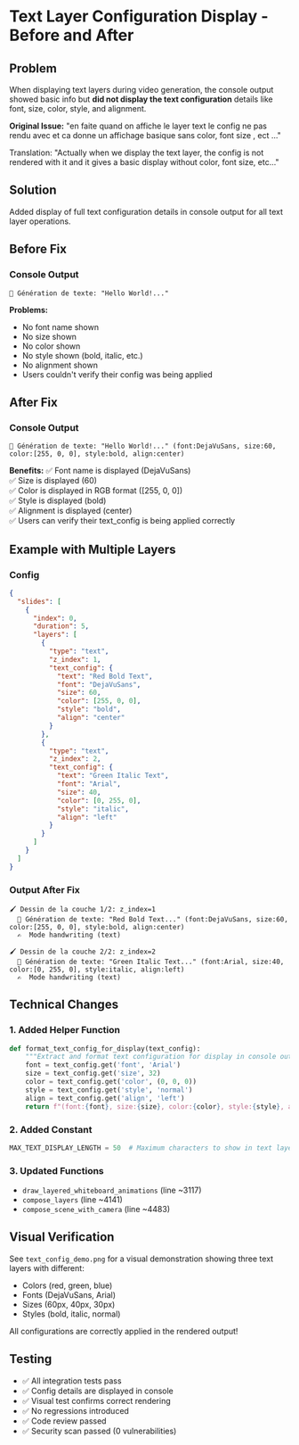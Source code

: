 # Text Layer Configuration Display - Before and After

## Problem
When displaying text layers during video generation, the console output showed basic info but **did not display the text configuration** details like font, size, color, style, and alignment.

**Original Issue:** "en faite quand on affiche le layer text le config ne pas rendu avec et ca donne un affichage basique sans color, font size , ect ..."

Translation: "Actually when we display the text layer, the config is not rendered with it and it gives a basic display without color, font size, etc..."

## Solution
Added display of full text configuration details in console output for all text layer operations.

## Before Fix

### Console Output
```
📝 Génération de texte: "Hello World!..."
```

**Problems:**
- No font name shown
- No size shown
- No color shown
- No style shown (bold, italic, etc.)
- No alignment shown
- Users couldn't verify their config was being applied

## After Fix

### Console Output
```
📝 Génération de texte: "Hello World!..." (font:DejaVuSans, size:60, color:[255, 0, 0], style:bold, align:center)
```

**Benefits:**
✅ Font name is displayed (DejaVuSans)  
✅ Size is displayed (60)  
✅ Color is displayed in RGB format ([255, 0, 0])  
✅ Style is displayed (bold)  
✅ Alignment is displayed (center)  
✅ Users can verify their text_config is being applied correctly

## Example with Multiple Layers

### Config
```json
{
  "slides": [
    {
      "index": 0,
      "duration": 5,
      "layers": [
        {
          "type": "text",
          "z_index": 1,
          "text_config": {
            "text": "Red Bold Text",
            "font": "DejaVuSans",
            "size": 60,
            "color": [255, 0, 0],
            "style": "bold",
            "align": "center"
          }
        },
        {
          "type": "text",
          "z_index": 2,
          "text_config": {
            "text": "Green Italic Text",
            "font": "Arial",
            "size": 40,
            "color": [0, 255, 0],
            "style": "italic",
            "align": "left"
          }
        }
      ]
    }
  ]
}
```

### Output After Fix
```
🖌️ Dessin de la couche 1/2: z_index=1
  📝 Génération de texte: "Red Bold Text..." (font:DejaVuSans, size:60, color:[255, 0, 0], style:bold, align:center)
  ✍️  Mode handwriting (text)

🖌️ Dessin de la couche 2/2: z_index=2
  📝 Génération de texte: "Green Italic Text..." (font:Arial, size:40, color:[0, 255, 0], style:italic, align:left)
  ✍️  Mode handwriting (text)
```

## Technical Changes

### 1. Added Helper Function
```python
def format_text_config_for_display(text_config):
    """Extract and format text configuration for display in console output."""
    font = text_config.get('font', 'Arial')
    size = text_config.get('size', 32)
    color = text_config.get('color', (0, 0, 0))
    style = text_config.get('style', 'normal')
    align = text_config.get('align', 'left')
    return f"(font:{font}, size:{size}, color:{color}, style:{style}, align:{align})"
```

### 2. Added Constant
```python
MAX_TEXT_DISPLAY_LENGTH = 50  # Maximum characters to show in text layer display
```

### 3. Updated Functions
- `draw_layered_whiteboard_animations` (line ~3117)
- `compose_layers` (line ~4141)
- `compose_scene_with_camera` (line ~4483)

## Visual Verification

See `text_config_demo.png` for a visual demonstration showing three text layers with different:
- Colors (red, green, blue)
- Fonts (DejaVuSans, Arial)
- Sizes (60px, 40px, 30px)
- Styles (bold, italic, normal)

All configurations are correctly applied in the rendered output!

## Testing
- ✅ All integration tests pass
- ✅ Config details are displayed in console
- ✅ Visual test confirms correct rendering
- ✅ No regressions introduced
- ✅ Code review passed
- ✅ Security scan passed (0 vulnerabilities)
